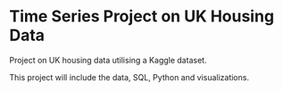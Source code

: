 # Time Series Project on UK Housing Data

Project on UK housing data utilising a Kaggle dataset. 

This project will include the data, SQL, Python and visualizations.